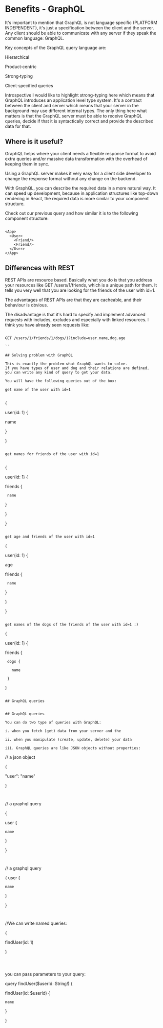 # Benefits - GraphQL

It's important to mention that GraphQL is not language specific (PLATFORM INDEPENDENT), it's just a specification between the client and the server. Any client should be able to communicate with any server if they speak the common language: GraphQL.

Key concepts of the GraphQL query language are:

Hierarchical

Product‐centric

Strong‐typing

Client‐specified queries

Introspective
I would like to highlight strong-typing here which means that GraphQL introduces an application level type system. It's a contract between the client and server which means that your server in the background may use different internal types. The only thing here what matters is that the GraphQL server must be able to receive GraphQL queries, decide if that it is syntactically correct and provide the described data for that.

## Where is it useful?

GraphQL helps where your client needs a flexible response format to avoid extra queries and/or massive data transformation with the overhead of keeping them in sync.

Using a GraphQL server makes it very easy for a client side developer to change the response format without any change on the backend.

With GraphQL, you can describe the required data in a more natural way. It can speed up development, because in application structures like top-down rendering in React, the required data is more similar to your component structure.

Check out our previous query and how similar it is to the following component structure:

```

<App>  
  <User>
    <Friend/>
    <Friend/>
  </User>
</App>  

```


## Differences with REST

REST APIs are resource based. Basically what you do is that you address your resources like GET /users/1/friends, 
which is a unique path for them. It tells you very well that you are looking for the friends of the user with id=1.

The advantages of REST APIs are that they are cacheable, and their behaviour is obvious.

The disadvantage is that it's hard to specify and implement advanced requests with includes, excludes and especially with linked resources. I think you have already seen requests like: 

```

GET /users/1/friends/1/dogs/1?include=user.name,dog.age

``

## Solving problem with GraphQL

This is exactly the problem what GraphQL wants to solve. 
If you have types of user and dog and their relations are defined, 
you can write any kind of query to get your data.

You will have the following queries out of the box:

get name of the user with id=1


``` 

{

 user(id: 1) {

   name

 }

}

```

get names for friends of the user with id=1


```

{

 user(id: 1) {

   friends {

     name

   }

 }

}

```

get age and friends of the user with id=1

```

{

 user(id: 1) {

   age

   friends {

     name

   }

 }

}

```

get names of the dogs of the friends of the user with id=1 :)

```
{

 user(id: 1) {

   friends {

     dogs {

       name

     }

   }

   ```

   ## GraphQL queries


## GraphQL queries

You can do two type of queries with GraphQL:

i. when you fetch (get) data from your server and the

ii. when you manipulate (create, update, delete) your data

iii. GraphQL queries are like JSON objects without properties:

```
// a json object

{

  "user": "name"

}

```


```

// a graphql query

{

  user {

    name

  }

}

```


```
// a graphql query

{
  user {

    name

  }

}

```


```
//We can write named queries:

{

  findUser(id: 1)

}

```



```

you can pass parameters to your query:

query findUser($userId: String!) { 

  findUser(id: $userId) {

    name

  }
  
}

```

